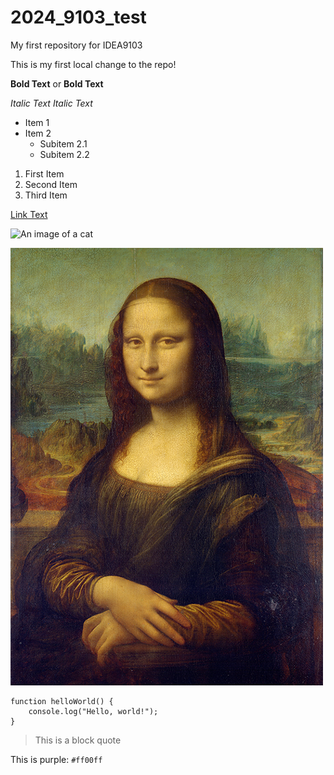 # 2024_9103_test
My first repository for IDEA9103

This is my first local change to the repo!

**Bold Text** or __Bold Text__

*Italic Text* _Italic Text_

- Item 1
- Item 2
  - Subitem 2.1
  - Subitem 2.2

1. First Item
1. Second Item
1. Third Item

[Link Text](https://www.google.com)

![An image of a cat](https://placekitten.com/200/300)

![An image of the Mona Lisa](images/Mona_Lisa_by_Leonardo_da_Vinci_500_x_700.jpg)

```
function helloWorld() {
    console.log("Hello, world!");
}
```

> This is a block quote

This is purple: `#ff00ff`